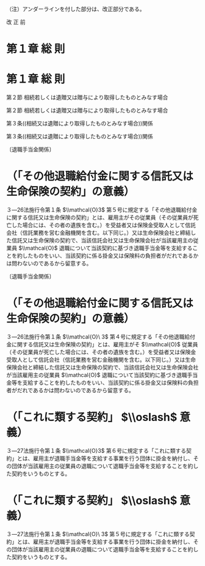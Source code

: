 （注）アンダーラインを付した部分は、改正部分である。

改 正 前

# 第１章 総 則

# 第１章 総 則

第２節 相続若しくは遺贈又は贈与により取得したものとみなす場合

第２節 相続若しくは遺贈又は贈与により取得したものとみなす場合

第３条((相続又は遺贈により取得したものとみなす場合))関係

第３条((相続又は遺贈により取得したものとみなす場合))関係

〔退職手当金関係〕

# （「その他退職給付金に関する信託又は生命保険の契約」の意義）

３―26法施行令第１条 $\\mathcal{O}3$ 第５号に規定する「その他退職給付金に関する信託又は生命保険の契約」とは、雇用主がその従業員（その従業員が死亡した場合には、その者の遺族を含む。）を受益者又は保険金受取人として信託会社（信託業務を営む金融機関を含む。以下同じ。）又は生命保険会社と締結した信託又は生命保険の契約で、当該信託会社又は生命保険会社が当該雇用主の従業員 $\\mathcal{O}$ 退職について当該契約に基づき退職手当金等を支給することを約したものをいい、当該契約に係る掛金又は保険料の負担者がだれであるかは問わないのであるから留意する。

〔退職手当金関係〕

# （「その他退職給付金に関する信託又は生命保険の契約」の意義）

３―26法施行令第１条 $\\mathcal{O}\ 3$ 第４号に規定する「その他退職給付金に関する信託又は生命保険の契約」とは、雇用主がそ $\\mathcal{O}$ 従業員（その従業員が死亡した場合には、その者の遺族を含む。）を受益者又は保険金受取人として信託会社（信託業務を営む金融機関を含む。以下同じ。）又は生命保険会社と締結した信託又は生命保険の契約で、当該信託会社又は生命保険会社が当該雇用主の従業員 $\\mathcal{O}$ 退職について当該契約に基づき退職手当金等を支給することを約したものをいい、当該契約に係る掛金又は保険料の負担者がだれであるかは問わないのであるから留意する。

# （「これに類する契約」 $\\oslash$ 意義）

３―27法施行令第１条 $\\mathcal{O}3$ 第６号に規定する「これに類する契約」とは、雇用主が退職手当金等を支給する事業を行う団体に掛金を納付し、その団体が当該雇用主の従業員の退職について退職手当金等を支給することを約した契約をいうものとする。

# （「これに類する契約」 $\\oslash$ 意義）

３―27法施行令第１条 $\\mathcal{O}\ 3$ 第５号に規定する「これに類する契約」とは、雇用主が退職手当金等を支給する事業を行う団体に掛金を納付し、その団体が当該雇用主の従業員の退職について退職手当金等を支給することを約した契約をいうものとする。